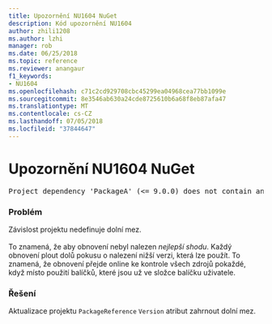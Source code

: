 ```yaml
---
title: Upozornění NU1604 NuGet
description: Kód upozornění NU1604
author: zhili1208
ms.author: lzhi
manager: rob
ms.date: 06/25/2018
ms.topic: reference
ms.reviewer: anangaur
f1_keywords:
- NU1604
ms.openlocfilehash: c71c2cd929708cbc45299ea04968cea77bb1099e
ms.sourcegitcommit: 8e3546ab630a24cde8725610b6a68f8eb87afa47
ms.translationtype: MT
ms.contentlocale: cs-CZ
ms.lasthandoff: 07/05/2018
ms.locfileid: "37844647"
---
```

# <a name="nuget-warning-nu1604"></a>Upozornění NU1604 NuGet

<pre>Project dependency 'PackageA' (&lt;= 9.0.0) does not contain an inclusive lower bound. Include a lower bound in the dependency version to ensure consistent restore results.</pre>

### <a name="issue"></a>Problém
Závislost projektu nedefinuje dolní mez.<br/><br/>To znamená, že aby obnovení nebyl nalezen *nejlepší shodu*. Každý obnovení plout dolů pokusu o nalezení nižší verzi, která lze použít. To znamená, že obnovení přejde online ke kontrole všech zdrojů pokaždé, když místo použití balíčků, které jsou už ve složce balíčku uživatele.

### <a name="solution"></a>Řešení
Aktualizace projektu `PackageReference` `Version` atribut zahrnout dolní mez.
